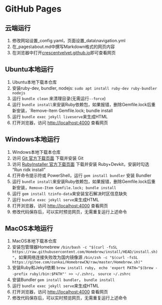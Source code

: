 # GitHub Pages

## 云端运行

1. 修改网站设置_config.yaml，页面设置_data\navigation.yml
2. 在_pages\about.md中撰写Markdown格式的网页内容
3. 在浏览器中打开[crescentvelvet.github.io](crescentvelvet.github.io)即可查看网页

## Ubuntu本地运行

1. Ubuntu本地下载本仓库
2. 安装ruby-dev, bundler, nodejs: `sudo apt install ruby-dev ruby-bundler nodejs`
3. 运行 `bundle clean` 来清理目录(无需运行`--force`)
4. 运行 `bundle install`来安装Ruby依赖包，如果报错，删除Gemfile.lock后重新安装，`Remove-Item Gemfile.lock; bundle install
5. 运行 `bundle exec jekyll liveserve`来生成HTML
6. 打开浏览器，访问 [http://localhost:4000](http://localhost:4000) 查看网页

## Windows本地运行

1. Windows本地下载本仓库
2. 访问 [Git 官方下载页面](https://git-scm.com/downloads) 下载并安装 Git
3. 访问 [RubyInstaller 官方下载页面](https://rubyinstaller.org/downloads/) 下载并安装 Ruby+Devkit，安装时勾选 “Run ridk install”
4. 打开命令提示符或 PowerShell，运行 `gem install bundler` 安装 Bundler
5. 运行 `bundle install`来安装Ruby依赖包，如果报错，删除Gemfile.lock后重新安装，`Remove-Item Gemfile.lock; bundle install`
6. 运行 `gem install tzinfo-data`来安装宝石解决时区信息缺失
7. 运行 `bundle exec jekyll serve`来生成HTML
8. 打开浏览器，访问 [http://localhost:4000](http://localhost:4000) 查看网页
9. 修改代码保存后，可以实时预览网页，无需重复运行上述命令

## MacOS本地运行

1. MacOS本地下载本仓库
2. 安装包管理器Homebrew `/bin/bash -c "$(curl -fsSL https://raw.githubusercontent.com/Homebrew/install/HEAD/install.sh)"`，如果网络连接失败改为国内镜像源 `/bin/zsh -c "$(curl -fsSL https://gitee.com/cunkai/HomebrewCN/raw/master/Homebrew.sh)"`
3. 安装Ruby和Jekyll依赖 `brew install ruby`， `echo 'export PATH="$(brew --prefix ruby)/bin:$PATH"' >> ~/.zshrc`， `source ~/.zshrc`
4. 安装Bundler `gem install bundler`， `bundle install`
5. 运行 `bundle exec jekyll serve`来生成HTML
6. 打开浏览器，访问 [http://localhost:4000](http://localhost:4000) 查看网页
7. 修改代码保存后，可以实时预览网页，无需重复运行上述命令